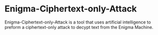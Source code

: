 # Enigma-Ciphertext-only-Attack

Enigma-Ciphertext-only-Attack is a tool that uses artificial intelligence to preform a ciphertext-only attack to decypt text from the Enigma Machine.
